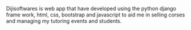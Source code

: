 Dijisoftwares is web app that have developed using the python django frame work, html, css, bootstrap and javascript to aid me in selling corses and managing my tutoring events and students.
